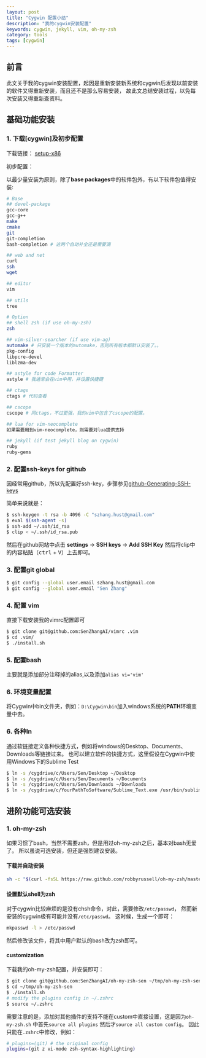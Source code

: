 ```yaml
---
layout: post
title: "Cygwin 配置小结"
description: "我的cygwin安装配置"
keywords: cygwin, jekyll, vim, oh-my-zsh
category: tools
tags: [cygwin]
---
```


## 前言
此文关于我的cygwin安装配置，起因是重新安装新系统和cygwin后发现以前安装的软件又得重新安装，而且还不是那么容易安装，
故此文总结安装过程，以免每次安装又得重新查资料。

## 基础功能安装
### 1. 下载[cygwin]及初步配置

下载链接： [setup-x86](http://www.cygiwn.com/setup-x86.exe)

初步配置：

以最少量安装为原则，除了**base packages**中的软件包外，有以下软件包值得安装:

``` bash
# Base
## devel-package
gcc-core
gcc-g++
make
cmake
git
git-completion
bash-completion # 这两个自动补全还是需要滴

## web and net
curl
ssh
wget

## editor
vim

## utils
tree

# Option
## shell zsh (if use oh-my-zsh)
zsh

## vim-silver-searcher (if use vim-ag)
automake # 只安装一个版本的automake，否则所有版本都默认安装了。。
pkg-config
libpcre-devel
liblzma-dev

## astyle for code Formatter
astyle # 我通常会在vim中用，并设置快捷键

## ctags
ctags # 代码查看

## cscope
cscope # 同ctags，不过更强，我的vim中包含了cscope的配置。

## lua for vim-neocomplete
如果需要用到vim-neocomplete，则需要对lua提供支持

## jekyll (if test jekyll blog on cygwin)
ruby
ruby-gems
```

### 2. 配置ssh-keys for github
因经常用github，所以先配置好ssh-key，步骤参见[github-Generating-SSH-keys](help.github.com/articles/generating-ssh-keys)

简单来说就是：

```bash
$ ssh-keygen -t rsa -b 4096 -C "szhang.hust@gmail.com"
$ eval $(ssh-agent -s)
$ ssh-add ~/.ssh/id_rsa
$ clip < ~/.ssh/id_rsa.pub
```

然后在github网站中点击 **settings** -> **SSH keys** -> **Add SSH Key**
然后将clip中的内容粘贴（<kbd>ctrl</kbd> + <kbd>V</kbd>）上去即可。

### 3. 配置git global

```bash
$ git config --global user.email szhang.hust@gmail.com
$ git config --global user.email "Sen Zhang"
```

### 4. 配置 vim
直接下载安装我的vimrc配置即可

```bash
$ git clone git@github.com:SenZhangAI/vimrc .vim
$ cd .vim/
$ ./install.sh
```

### 5. 配置bash
主要就是添加部分注释掉的alias,以及添加`alias vi='vim'`

### 6. 环境变量配置
将Cygwin中bin文件夹，例如：`D:\Cygwin\bin`加入windows系统的**PATH**环境变量中去。

### 6. 各种ln
通过软链接定义各种快捷方式，例如将windows的Desktop、Documents、Downloads等链接过来。
也可以建立软件的快捷方式，这里假设在Cygwin中使用Windows下的Sublime Test

```bash
$ ln -s /cygdrive/c/Users/Sen/Desktop ~/Desktop
$ ln -s /cygdrive/c/Users/Sen/Documents ~/Documents
$ ln -s /cygdrive/c/Users/Sen/Downloads ~/Downloads
$ ln -s /cygdrive/c/YourPathToSoftware/Sublime_Text.exe /usr/bin/sublime_text
```

## 进阶功能可选安装
### 1. oh-my-zsh
如果习惯了bash，当然不需要zsh，但是用过oh-my-zsh之后，基本对bash无爱了。
所以虽说可选安装，但还是强烈建议安装。

#### 下载并自动安装

```bash
sh -c "$(curl -fsSL https://raw.github.com/robbyrussell/oh-my-zsh/master/tools/install.sh)"
```

#### 设置默认shell为zsh
对于cygwin比较麻烦的是没有chsh命令，对此，需要修改`/etc/passwd`，
然而新安装的cygwin极有可能并没有`/etc/passwd`。
这时候，生成一个即可：

```bash
mkpasswd -l > /etc/passwd
```

然后修改该文件，将其中用户默认的bash改为zsh即可。

#### customization
下载我的oh-my-zsh配置，并安装即可：

```bash
$ git clone git@github.com:SenZhangAI/oh-my-zsh-sen ~/tmp/oh-my-zsh-sen
$ cd ~/tmp/oh-my-zsh-sen
$ ./install.sh
# modify the plugins config in ~/.zshrc
$ source ~/.zshrc
```

需要注意的是，添加对其他插件的支持不能在custom中直接设置，这是因为`oh-my-zsh.sh`
中首先`source all plugins` 然后才`source all custom config`。
因此只能在`.zshrc`中修改，例如：

```bash
# plugins=(git) # the original config
plugins=(git z vi-mode zsh-syntax-highlighting)
```
